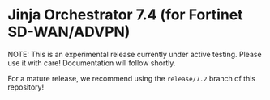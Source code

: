 # Jinja Orchestrator 7.4 (for Fortinet SD-WAN/ADVPN)

NOTE: This is an experimental release currently under active testing. Please use it with care! Documentation will follow shortly.

For a mature release, we recommend using the `release/7.2` branch of this repository!